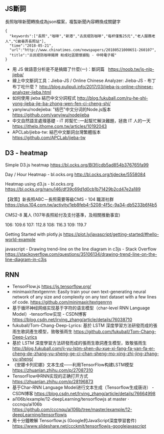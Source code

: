 ## JS斷詞

長照咖啡新聞轉換成為json檔案，複製新聞內容轉換成關鍵字

```
{
  "keywords":["長照","咖啡","新港","古民堤防咖啡","每杯僅售25元","老人服務老人","C級巷弄長照站"],
  "time":"2018-05-21",
  "url":"http://www.chinatimes.com/newspapers/20180521000651-260107",
  "title":"古民堤防咖啡揭牌 盼成社區關懷據點 - 中時電子報"
}
```

* 用 JS 做語意分析是不是搞錯了什麼(一)：斷詞篇   https://noob.tw/js-nlp-jieba/
* 線上中文斷詞工具：Jieba-JS / Online Chinese Analyzer: Jieba-JS - 布丁布丁吃什麼？ 
 http://blog.pulipuli.info/2017/03/jieba-js-online-chinese-analyzer-jieba.html
* 如何使用 jieba 結巴中文分詞程式 
 http://blog.fukuball.com/ru-he-shi-yong-jieba-jie-ba-zhong-wen-fen-ci-cheng-shi/
* yanyiwu/nodejieba: "结巴"中文分词的Node.js版本 
 https://github.com/yanyiwu/nodejieba
 * 中文自然語言處理基礎 - iT 邦幫忙::一起幫忙解決難題，拯救 IT 人的一天 
 https://ithelp.ithome.com.tw/articles/10192043
 * APCLab/jieba-tw: 結巴中文斷詞台灣繁體版本 
 https://github.com/APCLab/jieba-tw

## D3 - heatmap

Simple D3.js heatmap https://bl.ocks.org/Bl3f/cdb5ad854b376765fa99

Day / Hour Heatmap - bl.ocks.org http://bl.ocks.org/tjdecke/5558084

Heatmap using d3.js - bl.ocks.org https://bl.ocks.org/nanu146/df39c69d1d0cb1b71429b2cd47e2a189

【政策】新長照ABC－長照需要等級CMS - 104 職涯社群 https://plus.104.com.tw/activity/1eb8feb4-5208-4f5c-9a34-db5233b6f4b5

CMS2-8 萬人 (107年長照給付及支付基準，及相關推動事宜)

106: 109.6
107: 112.8
108: 116.3
109: 119.7

Getting Started with plotly.js https://plot.ly/javascript/getting-started/#hello-world-example

javascript - Drawing trend-line on the line diagram in c3js - Stack Overflow https://stackoverflow.com/questions/35106134/drawing-trend-line-on-the-line-diagram-in-c3js

## RNN

* TensorFlow.js https://js.tensorflow.org/
* minimaxir/textgenrnn: Easily train your own text-generating neural network of any size and complexity on any text dataset with a few lines of code. https://github.com/minimaxir/textgenrnn
* 基于循环神经网络实现基于字符的语言模型（char-level RNN Language Model）-tensorflow实现 - CSDN博客 https://blog.csdn.net/irving_zhang/article/details/76038710
* fukuball/Tom-Chang-Deep-Lyrics: 基於 LSTM 深度學習方法研發而成的張雨生歌詞產生模型，致敬張雨生 https://github.com/fukuball/Tom-Chang-Deep-Lyrics
* 基於 LSTM 深度學習方法研發而成的張雨生歌詞產生模型，致敬張雨生 http://blog.fukuball.com/ji-yu-lstm-shen-du-xue-xi-fang-fa-yan-fa-er-cheng-de-zhang-yu-sheng-ge-ci-chan-sheng-mo-xing-zhi-jing-zhang-yu-sheng/
* 《安娜卡列尼娜》文本生成——利用TensorFlow构建LSTM模型 https://zhuanlan.zhihu.com/p/27087310
*  TensorFlow中RNN实现的正确打开方式 https://zhuanlan.zhihu.com/p/28196873
* 基于Char-RNN Language Model进行文本生成（Tensorflow生成唐诗） - CSDN博客 https://blog.csdn.net/Irving_zhang/article/details/76664998
* ai106b/example/12-deepLearning/tensorflowjs at master · cccnqu/ai106b https://github.com/cccnqu/ai106b/tree/master/example/12-deepLearning/tensorflowjs
* 用十分鐘瞭解 Tensorflow.js (Google的JavaScript深度學習套件) https://www.slideshare.net/ccckmit/tensorflowjs-googlejavascript

